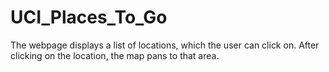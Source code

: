 # UCI_Places_To_Go

The webpage displays a list of locations, which the user can click on. After clicking on the location, the map pans to that area.
